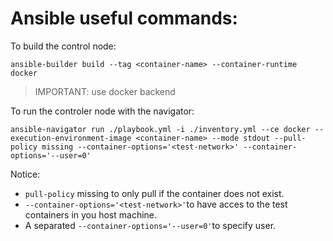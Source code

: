 # Ansible useful commands:

To build the control node:

```
ansible-builder build --tag <container-name> --container-runtime docker
```

> IMPORTANT: use docker backend

To run the controler node with the navigator:

```
ansible-navigator run ./playbook.yml -i ./inventory.yml --ce docker --execution-environment-image <container-name> --mode stdout --pull-policy missing --container-options='<test-network>' --container-options='--user=0'
```

Notice:
* `pull-policy` missing to only pull if the container does not exist.
* `--container-options='<test-network>'`to have acces to the test containers in you host machine.
* A separated `--container-options='--user=0'`to specify user.
